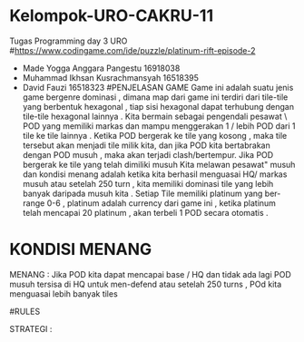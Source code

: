 # Kelompok-URO-CAKRU-11
Tugas Programming day 3 URO
#https://www.codingame.com/ide/puzzle/platinum-rift-episode-2

- Made Yogga Anggara Pangestu 16918038
- Muhammad Ikhsan Kusrachmansyah 16518395
- David Fauzi 16518323
#PENJELASAN GAME
Game ini adalah suatu jenis game bergenre dominasi , dimana map dari game ini terdiri dari tile-tile yang berbentuk hexagonal 
, tiap sisi hexagonal dapat terhubung dengan tile-tile hexagonal lainnya . Kita bermain sebagai pengendali pesawat \ POD yang 
memiliki markas dan mampu menggerakan 1 / lebih POD dari 1 tile ke tile lainnya . Ketika POD bergerak ke tile yang kosong ,
maka tile tersebut akan menjadi tile milik kita, dan jika POD kita bertabrakan dengan POD musuh , maka akan terjadi clash/bertempur. 
Jika POD bergerak ke tile yang telah dimiliki musuh Kita melawan pesawat" musuh dan kondisi menang adalah ketika kita berhasil menguasai 
HQ/ markas musuh atau setelah 250 turn , kita memiliki dominasi tile yang lebih banyak daripada musuh kita . Setiap Tile memiliki platinum
yang ber-range 0-6 , platinum adalah currency dari game ini , ketika platinum telah mencapai 20 platinum , akan terbeli 1 POD secara
otomatis .
# KONDISI MENANG
MENANG : Jika POD kita dapat mencapai base / HQ dan tidak ada lagi POD musuh tersisa di HQ untuk men-defend atau setelah 250 turns , POd kita menguasai lebih banyak tiles

#RULES

STRATEGI :
